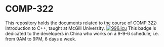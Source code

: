 # COMP-322
This repository holds the documents related to the course of COMP 322: Introduction to C++, taught at McGill University. 
<a href="https://996.icu"><img src="https://img.shields.io/badge/link-996.icu-red.svg" alt="996.icu" /></a>
This badge is dedicated to the developers in China who works on a 9-9-6 schedule, i.e. from 9AM to 9PM, 6 days a week. 
